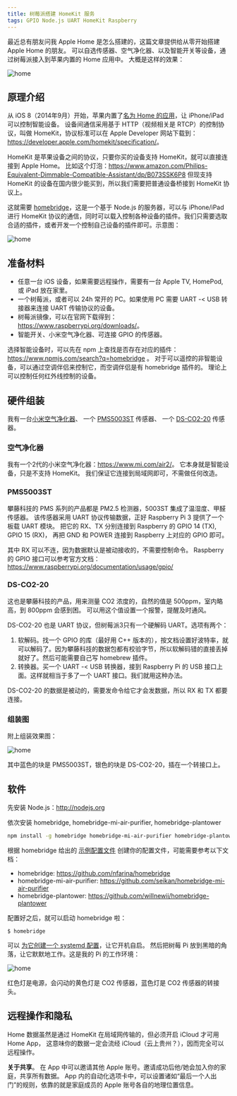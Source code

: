 ```yaml
---
title: 树莓派搭建 HomeKit 服务
tags: GPIO Node.js UART HomeKit Raspberry
---
```


最近总有朋友问我 Apple Home 是怎么搭建的，这篇文章提供给从零开始搭建 Apple Home 的朋友。
可以自选传感器、空气净化器、以及智能开关等设备，通过树莓派接入到苹果内置的 Home 应用中。
大概是这样的效果：

![home](/assets/img/blog/iot/homekit@2x.png)

<!--more-->

## 原理介绍

从 iOS 8（2014年9月）开始，苹果内置了[名为 Home 的应用][home]，让 iPhone/iPad 可以控制智能设备。
设备间通信采用基于 HTTP（视频相关是 RTCP）的控制协议，叫做 HomeKit，协议标准可以在 Apple Developer 网站下载到：<https://developer.apple.com/homekit/specification/>。

HomeKit 是苹果设备之间的协议，只要你买的设备支持 HomeKit，就可以直接连接到 Apple Home。
比如这个灯泡：<https://www.amazon.com/Philips-Equivalent-Dimmable-Compatible-Assistant/dp/B073SSK6P8>
但现支持 HomeKit 的设备在国内很少能买到，所以我们需要把普通设备桥接到 HomeKit 协议上。

这就需要 [homebridge][homebridge]，这是一个基于 Node.js 的服务器，可以与 iPhone/iPad 进行 HomeKit 协议的通信，同时可以载入控制各种设备的插件。我们只需要选取合适的插件，或者开发一个控制自己设备的插件即可。示意图：

![home](/assets/img/blog/iot/homebridge@2x.png)

## 准备材料

* 任意一台 iOS 设备，如果需要远程操作，需要有一台 Apple TV, HomePod, 或 iPad 放在家里。
* 一个树莓派，或者可以 24h 常开的 PC。如果使用 PC 需要 UART -&lt; USB 转接器来连接 UART 传输协议的设备。
* 树莓派镜像，可以在官网下载得到：<https://www.raspberrypi.org/downloads/>。
* 智能开关、小米空气净化器、可连接 GPIO 的传感器。

选择智能设备时，可以先在 npm 上查找是否存在对应的插件：
<https://www.npmjs.com/search?q=homebridge> 。
对于可以遥控的非智能设备，可以通过空调伴侣来控制它，而空调伴侣是有 homebridge 插件的。
理论上可以控制任何红外线控制的设备。

## 硬件组装

我有一台[小米空气净化器](https://www.mi.com/air2/)、
一个 [PMS5003ST](http://www.plantower.com/content/?95.html) 传感器、
一个 [DS-CO2-20](http://www.plantower.com/content/?99.html) 传感器。

### 空气净化器

我有一个2代的小米空气净化器：<https://www.mi.com/air2/>。
它本身就是智能设备，只是不支持 HomeKit。
我们保证它连接到局域网即可，不需做任何改造。

### PMS5003ST

攀藤科技的 PMS 系列的产品都是 PM2.5 检测器，5003ST 集成了温湿度、甲醛传感器。
该传感器采用 UART 协议传输数据，正好 Raspberry Pi 3 提供了一个板载 UART 模块。
把它的 RX、TX 分别连接到 Raspberry 的 GPIO 14 (TX), GPIO 15 (RX)，
再把 GND 和 POWER 连接到 Raspberry 上对应的 GPIO 即可。

其中 RX 可以不连，因为数据默认是被动接收的，不需要控制命令。
Raspberry 的 GPIO 接口可以参考官方文档：<https://www.raspberrypi.org/documentation/usage/gpio/>

### DS-CO2-20

这也是攀藤科技的产品，用来测量 CO2 浓度的，自然的值是 500ppm，室内略高，到 800ppm 会感到困。
可以用这个值设置一个报警，提醒及时通风。

DS-CO2-20 也是 UART 协议，但树莓派3只有一个硬解码 UART。选项有两个：

1. 软解码。找一个 GPIO 的库（最好用 C++ 版本的），按文档设置好波特率，就可以解码了。因为攀藤科技的数据包都有校验字节，所以软解码错的直接丢掉就好了。然后可能需要自己写 homebrew 插件。
2. 转换器。买一个 UART -&lt; USB 转换器，接到 Raspberry Pi 的 USB 接口上面。这样就相当于多了一个 UART 接口。我们就用这种办法。

DS-CO2-20 的数据是被动的，需要发命令给它才会发数据，所以 RX 和 TX 都要连接。

### 组装图

附上组装效果图：

![home](/assets/img/blog/iot/pi@2x.jpg)

其中蓝色的块是 PMS5003ST，银色的块是 DS-CO2-20，插在一个转接口上。

## 软件

先安装 Node.js：<http://nodejs.org>

依次安装 homebridge, homebridge-mi-air-purifier, homebridge-plantower

```bash
npm install -g homebridge homebridge-mi-air-purifier homebridge-plantower
```

根据 homebridge 给出的 [示例配置文件][config] 创建你的配置文件，可能需要参考以下文档：

* homebridge: <https://github.com/nfarina/homebridge>
* homebridge-mi-air-purifier: <https://github.com/seikan/homebridge-mi-air-purifier>
* homebridge-plantower: <https://github.com/willnewii/homebridge-plantower>

配置好之后，就可以启动 homebridge 啦：

```
$ homebridge
```

可以 [为它创建一个 systemd 配置](/2016/08/04/systemd-nodejs-app.html)，让它开机自启。
然后把树莓 Pi 放到黑暗的角落，让它默默地工作。这是我的 Pi 的工作环境：

![home](/assets/img/blog/iot/pi-the-dark@2x.jpg)

红色灯是电源，会闪动的黄色灯是 CO2 传感器，蓝色灯是 CO2 传感器的转接头。

## 远程操作和隐私

Home 数据虽然是通过 HomeKit 在局域网传输的，但必须开启 iCloud 才可用 Home App，
这意味你的数据一定会流经 iCloud（云上贵州？），因而完全可以远程操作。

**关于共享**。
在 App 中可以邀请其他 Apple 账号。邀请成功后他/她会加入你的家庭，共享所有数据。
App 内的自动化选项卡中，可以设置诸如“最后一个人出门”的规则，依靠的就是家庭成员的 Apple 账号各自的地理位置信息。

[homebridge]: https://github.com/nfarina/homebridge
[home]: https://www.apple.com/ios/home/
[config]: https://github.com/nfarina/homebridge/blob/master/config-sample.json
